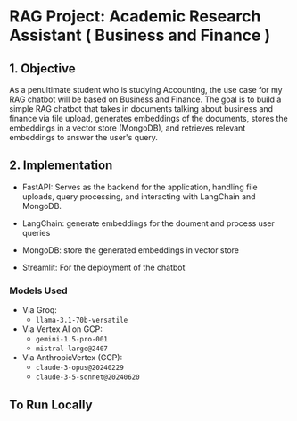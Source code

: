 # RAG Project: Academic Research Assistant ( Business and Finance )

## 1. Objective
As a penultimate student who is studying Accounting, the use case for my RAG chatbot will be based on Business and Finance. The goal is to build a simple RAG chatbot that takes in documents talking about business and finance via file upload, generates embeddings of the documents, stores the embeddings in a vector store (MongoDB), and retrieves relevant embeddings to answer the user's query. 

## 2. Implementation
* FastAPI: Serves as the backend for the application, handling file uploads, query processing, and interacting with LangChain and MongoDB.

* LangChain: generate embeddings for the doument and process user queries
  
* MongoDB: store the generated embeddings in vector store

* Streamlit: For the deployment of the chatbot

### Models Used
- Via Groq:
    - `llama-3.1-70b-versatile`
- Via Vertex AI on GCP:
    - `gemini-1.5-pro-001`
    - `mistral-large@2407`
- Via AnthropicVertex (GCP):
    - `claude-3-opus@20240229`
    - `claude-3-5-sonnet@20240620`

## To Run Locally 
